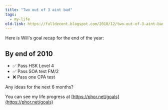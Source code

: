 ```yaml
---
title: "Two out of 3 aint bad"
tags:
  - my-life
old-link: https://fulldecent.blogspot.com/2010/12/two-out-of-3-aint-bad.html
---
```


Here is Will's goal recap for the end of the year:

## By end of 2010

- ✅ Pass HSK Level 4
- ✅ Pass SOA test FM/2
- ❌ Pass one CPA test

Any ideas for the next 6 months?

You can see my life progress at [https://phor.net/goals](https://phor.net/goals)
